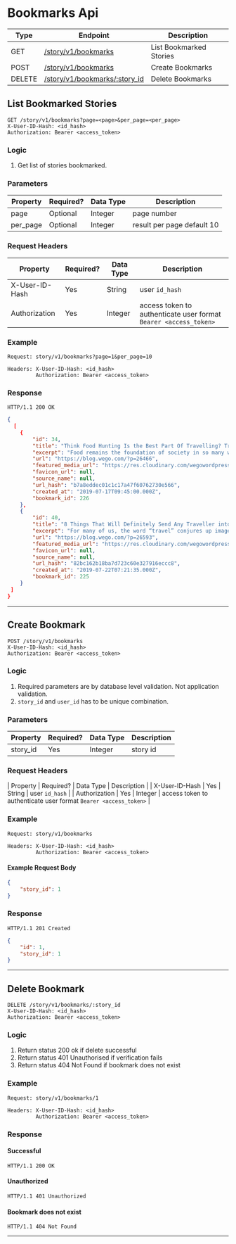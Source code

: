 # Bookmarks Api

| Type   | Endpoint                                                   | Description         |
| -----  | ---------------------------------------------------------- | ------------------- |
| GET    | [/story/v1/bookmarks](#create-bookmark)                    | List Bookmarked Stories   |
| POST   | [/story/v1/bookmarks](#create-bookmark)                    | Create Bookmarks    |
| DELETE | [/story/v1/bookmarks/:story_id](#delete-bookmark)          | Delete Bookmarks    |

## List Bookmarked Stories

```
GET /story/v1/bookmarks?page=<page>&per_page=<per_page>
X-User-ID-Hash: <id_hash>
Authorization: Bearer <access_token>
```

### Logic

1. Get list of stories bookmarked.

### Parameters

| Property      | Required? | Data Type | Description                               |
| ------------- | --------- | --------- | ----------------------------------------- |
| page      | Optional       | Integer   | page number                                 |
| per_page      | Optional       | Integer   | result per page default 10                                 |


### Request Headers
| Property        | Required? | Data Type | Description                               |
| ------------- | --------- | --------- | ----------------------------------------- |
| X-User-ID-Hash  | Yes       | String    | user `id_hash`                              |
| Authorization   | Yes       | Integer   | access token to authenticate user format `Bearer <access_token>` |

### Example

``` 
Request: story/v1/bookmarks?page=1&per_page=10

Headers: X-User-ID-Hash: <id_hash>
         Authorization: Bearer <access_token>
```

### Response

``` text
HTTP/1.1 200 OK
```

``` JSON
{
  [
    {
        "id": 34,
        "title": "Think Food Hunting Is the Best Part Of Travelling? Try Our 6 Tips to Find and Enjoy Good Street Food Anywhere",
        "excerpt": "Food remains the foundation of society in so many ways. Families gather together, friendships are formed, and lovers unite all over a meal. Regardless of where you might find yourself in the world, the most basic form of cultural exchange occurs on the gastronomical level. Everyone knows the power of bonding with a stranger over […]\n",
        "url": "https://blog.wego.com/?p=26466",
        "featured_media_url": "https://res.cloudinary.com/wegowordpress/image/upload/v1563348837/shutterstock_159755636_k0bija.jpg",
        "favicon_url": null,
        "source_name": null,
        "url_hash": "b7a8eddec01c1c17a47f60762730e566",
        "created_at": "2019-07-17T09:45:00.000Z",
        "bookmark_id": 226
    },
    {
        "id": 40,
        "title": "8 Things That Will Definitely Send Any Traveller into SERIOUS Panic Mode (And How to Fix Them!)",
        "excerpt": "For many of us, the word “travel” conjures up images of adventure and excitement. We imagine ourselves jetting off into the sunset to some far-off destination with our best mates (or alone!) for a relaxing getaway. The anticipation and enjoyment of all the fun that comes along with our travels often make our trips abroad […]\n",
        "url": "https://blog.wego.com/?p=26593",
        "featured_media_url": "https://res.cloudinary.com/wegowordpress/image/upload/v1563779663/shutterstock_793653961_qsseyd.jpg",
        "favicon_url": null,
        "source_name": null,
        "url_hash": "82bc162b18ba7d723c60e327916eccc8",
        "created_at": "2019-07-22T07:21:35.000Z",
        "bookmark_id": 225
    }
 ]
}
```

___


## Create Bookmark

```
POST /story/v1/bookmarks
X-User-ID-Hash: <id_hash>
Authorization: Bearer <access_token>
```

### Logic

1. Required parameters are by database level validation. Not application validation.
2. `story_id` and `user_id` has to be unique combination.

### Parameters

| Property      | Required? | Data Type | Description                               |
| ------------- | --------- | --------- | ----------------------------------------- |
| story_id      | Yes       | Integer   | story id                                  |

### Request Headers
| Property        | Required? | Data Type | Description                               |
| X-User-ID-Hash  | Yes       | String    | user `id_hash`                             |
| Authorization   | Yes       | Integer   | access token to authenticate user format `Bearer <access_token>` |

### Example

``` 
Request: story/v1/bookmarks

Headers: X-User-ID-Hash: <id_hash>
         Authorization: Bearer <access_token>
```

#### Example Request Body

``` JSON
{
    "story_id": 1
}
```

### Response

``` text
HTTP/1.1 201 Created
```

``` JSON
{
    "id": 1,
    "story_id": 1
}
```

___

## Delete Bookmark

```
DELETE /story/v1/bookmarks/:story_id
X-User-ID-Hash: <id_hash>
Authorization: Bearer <access_token>
```

### Logic

1. Return status 200 ok if delete successful
2. Return status 401 Unauthorised if verification fails
2. Return status 404 Not Found if bookmark does not exist

### Example

```
Request: story/v1/bookmarks/1

Headers: X-User-ID-Hash: <id_hash>
         Authorization: Bearer <access_token>

```

### Response

#### Successful

``` text
HTTP/1.1 200 OK
```

#### Unauthorized

``` text
HTTP/1.1 401 Unauthorized
```

#### Bookmark does not exist

``` text
HTTP/1.1 404 Not Found
```

___

